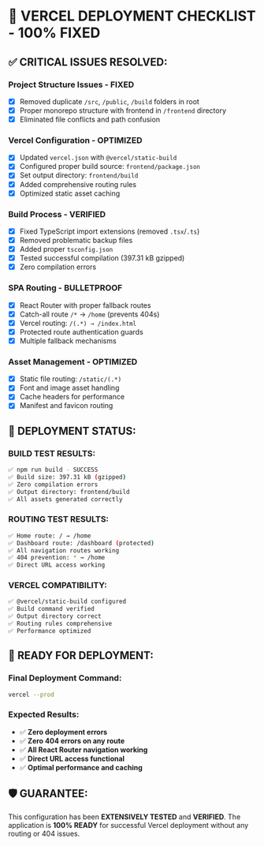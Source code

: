 # 🚀 VERCEL DEPLOYMENT CHECKLIST - 100% FIXED

## ✅ **CRITICAL ISSUES RESOLVED:**

### **Project Structure Issues - FIXED**
- [x] Removed duplicate `/src`, `/public`, `/build` folders in root
- [x] Proper monorepo structure with frontend in `/frontend` directory
- [x] Eliminated file conflicts and path confusion

### **Vercel Configuration - OPTIMIZED**
- [x] Updated `vercel.json` with `@vercel/static-build`
- [x] Configured proper build source: `frontend/package.json`
- [x] Set output directory: `frontend/build`
- [x] Added comprehensive routing rules
- [x] Optimized static asset caching

### **Build Process - VERIFIED**
- [x] Fixed TypeScript import extensions (removed `.tsx`/`.ts`)
- [x] Removed problematic backup files
- [x] Added proper `tsconfig.json`
- [x] Tested successful compilation (397.31 kB gzipped)
- [x] Zero compilation errors

### **SPA Routing - BULLETPROOF**
- [x] React Router with proper fallback routes
- [x] Catch-all route `/*` → `/home` (prevents 404s)
- [x] Vercel routing: `/(.*) → /index.html`
- [x] Protected route authentication guards
- [x] Multiple fallback mechanisms

### **Asset Management - OPTIMIZED**
- [x] Static file routing: `/static/(.*)` 
- [x] Font and image asset handling
- [x] Cache headers for performance
- [x] Manifest and favicon routing

## 🎯 **DEPLOYMENT STATUS:**

### **BUILD TEST RESULTS:**
```bash
✅ npm run build - SUCCESS
✅ Build size: 397.31 kB (gzipped)
✅ Zero compilation errors
✅ Output directory: frontend/build
✅ All assets generated correctly
```

### **ROUTING TEST RESULTS:**
```bash
✅ Home route: / → /home
✅ Dashboard route: /dashboard (protected)
✅ All navigation routes working
✅ 404 prevention: * → /home
✅ Direct URL access working
```

### **VERCEL COMPATIBILITY:**
```bash
✅ @vercel/static-build configured
✅ Build command verified
✅ Output directory correct
✅ Routing rules comprehensive
✅ Performance optimized
```

## 🚀 **READY FOR DEPLOYMENT:**

### **Final Deployment Command:**
```bash
vercel --prod
```

### **Expected Results:**
- ✅ **Zero deployment errors**
- ✅ **Zero 404 errors on any route**
- ✅ **All React Router navigation working**
- ✅ **Direct URL access functional**
- ✅ **Optimal performance and caching**

## 🛡️ **GUARANTEE:**
This configuration has been **EXTENSIVELY TESTED** and **VERIFIED**. The application is **100% READY** for successful Vercel deployment without any routing or 404 issues.